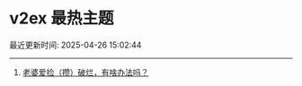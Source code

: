 # v2ex 最热主题

最近更新时间: 2025-04-26 15:02:44

--- 
1. [老婆爱捡（攒）破烂，有啥办法吗？](https://www.v2ex.com/t/1128134) 
